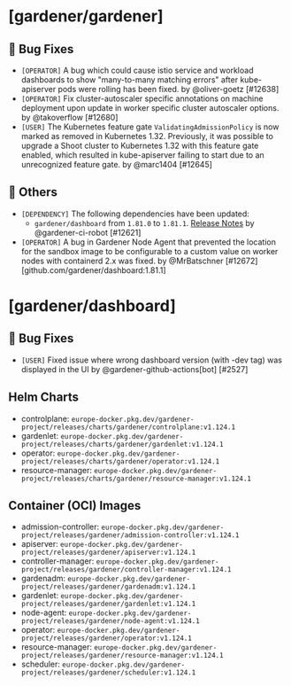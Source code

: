 # [gardener/gardener]

## 🐛 Bug Fixes

- `[OPERATOR]` A bug which could cause istio service and workload dashboards to show "many-to-many matching errors" after kube-apiserver pods were rolling has been fixed. by @oliver-goetz [#12638]
- `[OPERATOR]` Fix cluster-autoscaler specific annotations on machine deployment upon update in worker specific cluster autoscaler options. by @takoverflow [#12680]
- `[USER]` The Kubernetes feature gate `ValidatingAdmissionPolicy` is now marked as removed in Kubernetes 1.32. Previously, it was possible to upgrade a Shoot cluster to Kubernetes 1.32 with this feature gate enabled, which resulted in kube-apiserver failing to start due to an unrecognized feature gate. by @marc1404 [#12645]
## 🏃 Others

- `[DEPENDENCY]` The following dependencies have been updated:  
  - `gardener/dashboard` from `1.81.0` to `1.81.1`. [Release Notes](https://redirect.github.com/gardener/dashboard/releases/tag/1.81.1) by @gardener-ci-robot [#12621]
- `[OPERATOR]` A bug in Gardener Node Agent that prevented the location for the sandbox image to be configurable to a custom value on worker nodes with containerd 2.x was fixed. by @MrBatschner [#12672]
[github.com/gardener/dashboard:1.81.1]
# [gardener/dashboard]

## 🐛 Bug Fixes

- `[USER]` Fixed issue where wrong dashboard version (with -dev tag) was displayed in the UI by @gardener-github-actions[bot] [#2527]

## Helm Charts
- controlplane: `europe-docker.pkg.dev/gardener-project/releases/charts/gardener/controlplane:v1.124.1`
- gardenlet: `europe-docker.pkg.dev/gardener-project/releases/charts/gardener/gardenlet:v1.124.1`
- operator: `europe-docker.pkg.dev/gardener-project/releases/charts/gardener/operator:v1.124.1`
- resource-manager: `europe-docker.pkg.dev/gardener-project/releases/charts/gardener/resource-manager:v1.124.1`
## Container (OCI) Images
- admission-controller: `europe-docker.pkg.dev/gardener-project/releases/gardener/admission-controller:v1.124.1`
- apiserver: `europe-docker.pkg.dev/gardener-project/releases/gardener/apiserver:v1.124.1`
- controller-manager: `europe-docker.pkg.dev/gardener-project/releases/gardener/controller-manager:v1.124.1`
- gardenadm: `europe-docker.pkg.dev/gardener-project/releases/gardener/gardenadm:v1.124.1`
- gardenlet: `europe-docker.pkg.dev/gardener-project/releases/gardener/gardenlet:v1.124.1`
- node-agent: `europe-docker.pkg.dev/gardener-project/releases/gardener/node-agent:v1.124.1`
- operator: `europe-docker.pkg.dev/gardener-project/releases/gardener/operator:v1.124.1`
- resource-manager: `europe-docker.pkg.dev/gardener-project/releases/gardener/resource-manager:v1.124.1`
- scheduler: `europe-docker.pkg.dev/gardener-project/releases/gardener/scheduler:v1.124.1`
